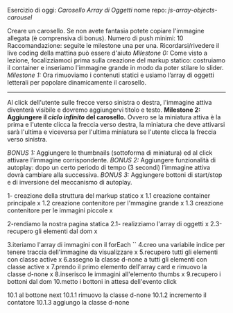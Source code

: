 Esercizio di oggi: *Carosello Array di Oggetti*
nome repo: *js-array-objects-carousel*

Creare un carosello. Se non avete fantasia potete copiare l'immagine allegata (è comprensiva di bonus).
Numero di push minimi: 10
Raccomandazione: seguite le milestone una per una. Ricordarsi/rivedere il live coding della mattina
può essere d'aiuto
*Milestone 0:*
Come visto a lezione, focalizziamoci prima sulla creazione del markup statico: costruiamo il container e inseriamo l'immagine grande in modo da poter stilare lo slider.
*Milestone 1:*
Ora rimuoviamo i contenuti statici e usiamo l’array di oggetti letterali per popolare dinamicamente il carosello.
****
Al click dell'utente sulle frecce verso sinistra o destra, l'immagine attiva diventerà visibile e dovremo aggiungervi titolo e testo.
**Milestone 2:
Aggiungere il *ciclo infinito* del carosello.** Ovvero se la miniatura attiva è la prima e l'utente clicca la freccia verso destra, la miniatura che deve attivarsi sarà l'ultima e viceversa per l'ultima miniatura se l'utente clicca la freccia verso sinistra.

<!-- ---------------BONUS-------------- -->
*BONUS 1:*
Aggiungere le thumbnails (sottoforma di miniatura) ed al click attivare l’immagine corrispondente.
*BONUS 2:*
Aggiungere funzionalità di autoplay: dopo un certo periodo di tempo (3 secondi) l’immagine attiva dovrà cambiare alla successiva.
*BONUS 3:*
Aggiungere bottoni di start/stop e di inversione del meccanismo di autoplay.

<!-- -------------------------------------- -->


<!-- PSEUDO CODICE -->

1- creazione della struttura del markup statico x
1.1 creazione container principale x
1.2 creazione contenitore per l'mmagine grande x
1.3 creazione contenitore per le immagini piccole x

2-rendiamo la nostra pagina statica
2.1- realizziamo l'array di oggetti x
2.3-recupero gli elementi dal dom x


3.iteriamo l'array di immagini con il forEach  ``
4.creo una variabile indice per tenere traccia dell'immagine da visualizzare x
5.recupero tutti gli elementi con classe active x
6.assegno la classe d-none a tutti gli elementi con classe active x
7.prendo il primo elemento dell'array card e rimuovo la classe d-none x
8.inserisco le immagini all'elemento thumbs x
9.recupero i bottoni dal dom 
10.metto i bottoni in attesa dell'evento click

10.1 al bottone next 
    10.1.1 rimuovo la classe d-none
    10.1.2 incremento il contatore
    10.1.3 aggiungo la classe d-none